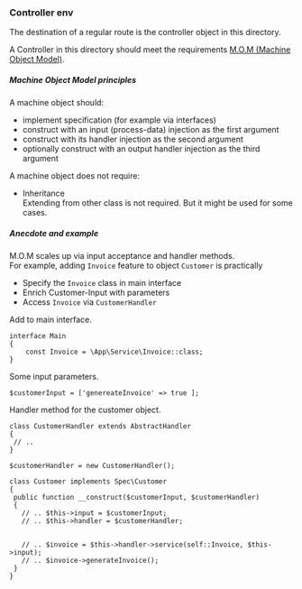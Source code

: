 ### Controller env

The destination of a regular route is the controller object in this directory.

A Controller in this directory should meet the requirements [M.O.M (Machine Object Model)](http://webist.nl/articles/machine-object-model.md).

##### Machine Object Model principles
A machine object should: 
  + implement specification (for example via interfaces)
  + construct with an input (process-data) injection as the first argument
  + construct with its handler injection as the second argument
  + optionally construct with an output handler injection as the third argument
  
A machine object does not require:
  + Inheritance   
  Extending from other class is not required. But it might be used for some cases.
  
  
##### Anecdote and example
M.O.M scales up via input acceptance and handler methods.  
For example, adding `Invoice` feature to object `Customer` is practically
  + Specify the `Invoice` class in main interface
  + Enrich Customer-Input with parameters
  + Access `Invoice` via `CustomerHandler`
 
 
Add to main interface. 
```
interface Main
{
    const Invoice = \App\Service\Invoice::class;
}
```  
Some input parameters.
```
$customerInput = ['genereateInvoice' => true ];
```
Handler method for the customer object.
```
class CustomerHandler extends AbstractHandler 
{
 // ..
}
```

```
$customerHandler = new CustomerHandler();
```
```
class Customer implements Spec\Customer
{
 public function __construct($customerInput, $customerHandler) 
 {
   // .. $this->input = $customerInput;
   // .. $this->handler = $customerHandler;   
   
   
   // .. $invoice = $this->handler->service(self::Invoice, $this->input);
   // .. $invoice->generateInvoice();
 }
}
```


